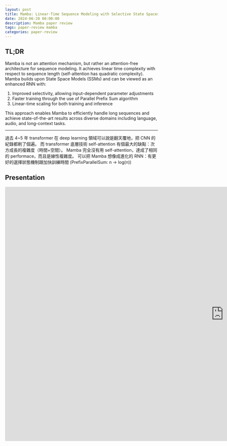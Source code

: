 ```yaml
---
layout: post
title: Mamba: Linear-Time Sequence Modeling with Selective State Spaces
date: 2024-06-20 00:00:00
description: Mamba paper review
tags: paper-review mamba
categories: paper-review
---
```


## TL;DR

Mamba is not an attention mechanism, but rather an attention-free architecture for sequence modeling. It achieves linear time complexity with respect to sequence length (self-attention has quadratic complexity). Mamba builds upon State Space Models (SSMs) and can be viewed as an enhanced RNN with:

1. Improved selectivity, allowing input-dependent parameter adjustments
2. Faster training through the use of Parallel Prefix Sum algorithm
3. Linear-time scaling for both training and inference

This approach enables Mamba to efficiently handle long sequences and achieve state-of-the-art results across diverse domains including language, audio, and long-context tasks.

---
過去 4~5 年 transformer 在 deep learning 領域可以說是翻天覆地，把 CNN 的紀錄都刷了個遍。
而 transformer 底層技術 self-attention 有個最大的缺點：次方成長的複雜度（時間+空間）。
Mamba 完全沒有用 self-attention，達成了相同的 performace，而且是線性複雜度。
可以把 Mamba 想像成進化的 RNN：有更好的選擇狀態機制跟加快訓練時間 (PrefixParallelSum: n -> log(n))

## Presentation
<iframe src="https://docs.google.com/presentation/d/e/2PACX-1vRkylHJ3uONFtnL6VLP0ENKiQ68llpYt9HhrNfo3x8GekIUd0Egz0E7zG_PD7xfAt8AYUujexUuXnMG/embed?start=false&loop=false&delayms=60000" frameborder="0" width="1440" height="839" allowfullscreen="true" mozallowfullscreen="true" webkitallowfullscreen="true"></iframe>
